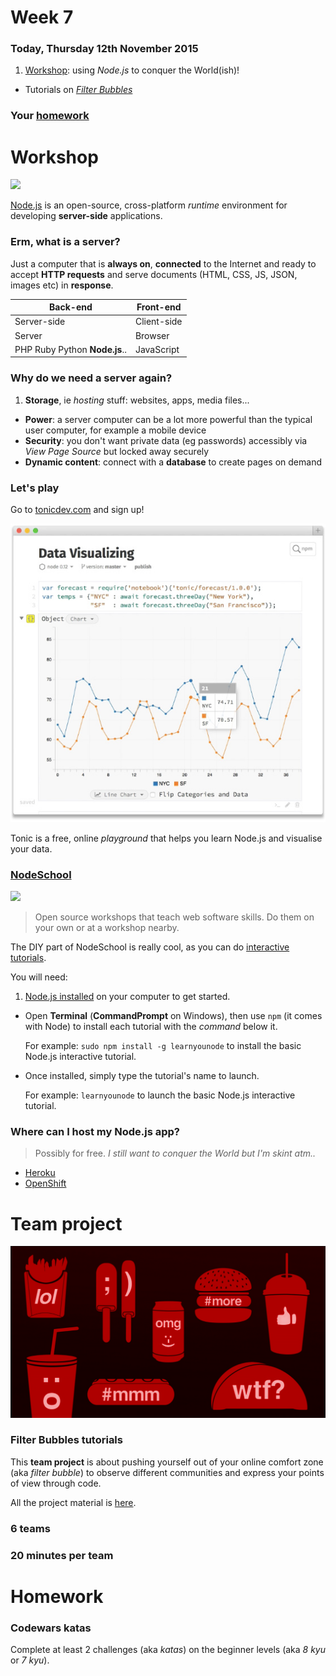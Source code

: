 # Week 7

### Today, Thursday 12th November 2015

1. [Workshop](#workshop): using *Node.js* to conquer the World(ish)!
* Tutorials on [*Filter Bubbles*](#team-project)

### Your [homework](#homework)


# Workshop

[![](https://nodejs.org/static/images/logos/nodejs-1024x768.png)](https://nodejs.org)

[Node.js](https://nodejs.org) is an open-source, cross-platform *runtime* environment for developing **server-side** applications.

### Erm, **what** is a server?

Just a computer that is **always on**, **connected** to the Internet and ready to accept **HTTP requests** and serve documents (HTML, CSS, JS, JSON, images etc) in **response**.

Back-end 								| 	Front-end
---------------------------	| ---------
Server-side 							| 	Client-side
Server 									| 	Browser
PHP Ruby Python **Node.js**.. | JavaScript

### **Why** do we need a server again?

1. **Storage**, ie *hosting* stuff: websites, apps, media files...
* **Power**: a server computer can be a lot more powerful than the typical user computer, for example a mobile device
* **Security**: you don't want private data (eg passwords) accessibly via *View Page Source* but locked away securely  
* **Dynamic content**: connect with a **database** to create pages on demand


<!--

https://www.npmjs.com/package/botmaker
https://www.npmjs.com/package/markov
https://www.npmjs.com/package/twitter
https://www.npmjs.com/package/foursquarevenues
https://www.npmjs.com/package/instagram-node

-->

### Let's play

Go to [tonicdev.com](https://tonicdev.com) and sign up!

[![](assets/tonic.jpg)](https://tonicdev.com)

Tonic is a free, online *playground* that helps you learn Node.js and visualise your data.


### [NodeSchool](http://nodeschool.io/)

[![](http://nodeschool.io/images/schoolhouse.svg)](http://nodeschool.io/)

> Open source workshops that teach web software skills. Do them on your own or at a workshop nearby.

The DIY part of NodeSchool is really cool, as you can do [interactive tutorials](http://nodeschool.io/#workshoppers).

You will need: 

1. [Node.js installed](https://nodejs.org/en/download/) on your computer to get started. 
* Open **Terminal** (**CommandPrompt** on Windows), then use `npm` (it comes with Node) to install each tutorial with the *command* below it. 
	
	For example: `sudo npm install -g learnyounode` to install the basic Node.js interactive tutorial.
*	Once installed, simply type the tutorial's name to launch.

	For example: `learnyounode` to launch the basic Node.js interactive tutorial.



### Where can I **host** my Node.js app?

> Possibly for free. *I still want to conquer the World but I'm skint atm..*

* [Heroku](https://devcenter.heroku.com/articles/getting-started-with-nodejs#introduction)
* [OpenShift](https://blog.openshift.com/10-reasons-openshift-is-the-best-place-to-host-your-nodejs-app/)

# Team project

![](../../projects/filter-bubbles/assets/junk-food-analogy.png)

### Filter Bubbles tutorials

This **team project** is about pushing yourself out of your online comfort zone (aka *filter bubble*) to observe different communities and express your points of view through code.

All the project material is [here](../../projects/filter-bubbles).

### 6 teams

### 20 minutes per team

<!-- TODO -->

# Homework

### Codewars katas

Complete at least 2 challenges (aka *katas*) on the beginner levels (aka *8 kyu* or *7 kyu*).

<!-- ### Peer learning

1. MonoVacation and other interesting `#dataviz` projects..

	[![](http://burak-arikan.com/wp-content/gallery/monovacation/monovacation-teaser-3x2_en.jpg)](http://burak-arikan.com/monovacation)
* D3.js and Raw
* IFTT and Zapier
* [Kimono](http://) and [Import.IO](https://import.io/)
* The Guardian API (and the Sun API?) in conjunction with MonkeyLearn?
* [Zooming into an Instagram city](http://firstmonday.org/ojs/index.php/fm/article/view/4711/3698)
* http://data.london.gov.uk
* https://words.bighugelabs.com/api.php
* https://www.reddit.com/r/SubredditSimulator/comments/3g9ioz/what_is_rsubredditsimulator/

-->
